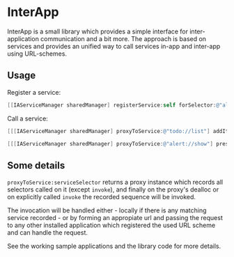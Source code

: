 InterApp
========

InterApp is a small library which provides a simple interface for inter-application communication and a bit more.
The approach is based on services and provides an unified way to call services in-app and inter-app using URL-schemes.

## Usage
Register a service:
```objective-c
[[IAServiceManager sharedManager] registerService:self forSelector:@"alert://show"];
```

Call a service:
```objective-c
[[[IAServiceManager sharedManager] proxyToService:@"todo://list"] addItem:self.textField.text];
```

```objective-c
[[[IAServiceManager sharedManager] proxyToService:@"alert://show"] presentAlert:self.textField.text];
```

## Some details
`proxyToService:serviceSelector` returns a proxy instance which records all selectors called on it (except `invoke`),
and finally on the proxy's dealloc or on explicitly called `invoke` the recorded sequence will be invoked.

The invocation will be handled either - locally if there is any matching service recorded - or by forming an appropiate url and passing the request to any other installed application which registered the used URL scheme and can handle the request.

See the working sample applications and the library code for more details.